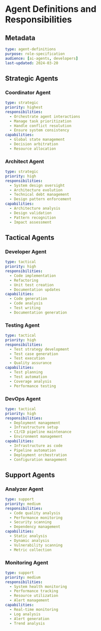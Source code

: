 # Agent Definitions and Responsibilities

## Metadata
```yaml
type: agent-definitions
purpose: role-specification
audience: [ai-agents, developers]
last-updated: 2024-03-20
```

## Strategic Agents

### Coordinator Agent
```yaml
type: strategic
priority: highest
responsibilities:
  - Orchestrate agent interactions
  - Manage task prioritization
  - Handle conflict resolution
  - Ensure system consistency
capabilities:
  - Global state management
  - Decision arbitration
  - Resource allocation
```

### Architect Agent
```yaml
type: strategic
priority: high
responsibilities:
  - System design oversight
  - Architecture evolution
  - Technical debt management
  - Design pattern enforcement
capabilities:
  - Architecture analysis
  - Design validation
  - Pattern recognition
  - Impact assessment
```

## Tactical Agents

### Developer Agent
```yaml
type: tactical
priority: high
responsibilities:
  - Code implementation
  - Refactoring
  - Unit test creation
  - Documentation updates
capabilities:
  - Code generation
  - Code analysis
  - Test writing
  - Documentation generation
```

### Testing Agent
```yaml
type: tactical
priority: high
responsibilities:
  - Test strategy development
  - Test case generation
  - Test execution
  - Quality assurance
capabilities:
  - Test planning
  - Test automation
  - Coverage analysis
  - Performance testing
```

### DevOps Agent
```yaml
type: tactical
priority: high
responsibilities:
  - Deployment management
  - Infrastructure setup
  - CI/CD pipeline maintenance
  - Environment management
capabilities:
  - Infrastructure as code
  - Pipeline automation
  - Deployment orchestration
  - Configuration management
```

## Support Agents

### Analyzer Agent
```yaml
type: support
priority: medium
responsibilities:
  - Code quality analysis
  - Performance monitoring
  - Security scanning
  - Dependency management
capabilities:
  - Static analysis
  - Dynamic analysis
  - Vulnerability scanning
  - Metric collection
```

### Monitoring Agent
```yaml
type: support
priority: medium
responsibilities:
  - System health monitoring
  - Performance tracking
  - Resource utilization
  - Alert management
capabilities:
  - Real-time monitoring
  - Log analysis
  - Alert generation
  - Trend analysis
``` 